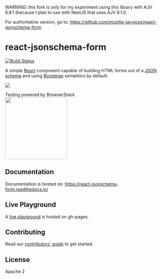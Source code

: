 WARNING: this fork is only for my experiment using this library with AJV 6.8.1 (because I plan to use with NextJS that uses AJV 6.1.0.

For authoritative version, go to: https://github.com/mozilla-services/react-jsonschema-form

react-jsonschema-form
=====================

[![Build Status](https://travis-ci.org/mozilla-services/react-jsonschema-form.svg?branch=master)](https://travis-ci.org/mozilla-services/react-jsonschema-form)

A simple [React](http://facebook.github.io/react/) component capable of building HTML forms out of a [JSON schema](http://json-schema.org/) and using [Bootstrap](http://getbootstrap.com/) semantics by default.

![](http://i.imgur.com/M8ZCES5.gif)

Testing powered by BrowserStack<br>
<a target=_blank href="https://www.browserstack.com/"><img width=200 src="https://user-images.githubusercontent.com/1689183/51487090-4ea04f80-1d57-11e9-9a91-79b7ef8d2013.png"></a>


## Documentation
Documentation is hosted on: https://react-jsonschema-form.readthedocs.io/

## Live Playground
A [live playground](https://mozilla-services.github.io/react-jsonschema-form/) is hosted on gh-pages.

## Contributing
Read our [contributors' guide](https://react-jsonschema-form.readthedocs.io/en/latest/#contributing) to get started.

## License
Apache 2
